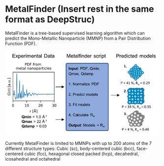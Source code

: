 # MetalFinder (Insert rest in the same format as DeepStruc)
MetalFinder is a tree-based supervised learning algorithm which can predict the Mono-Metallic Nanoparticle (MMNP) from a Pair Distribution Function (PDF).

![alt text](images/MetalFinder.png "MetalFinder")

Currently MetalFinder is limited to MMNPs with up to 200 atoms of the 7 different structure types: 
Cubic (sc), body-centered cubic (bcc), face-centered cubic (fcc), hexagonal closed packed (hcp), decahedral, icosahedral and octahedral


